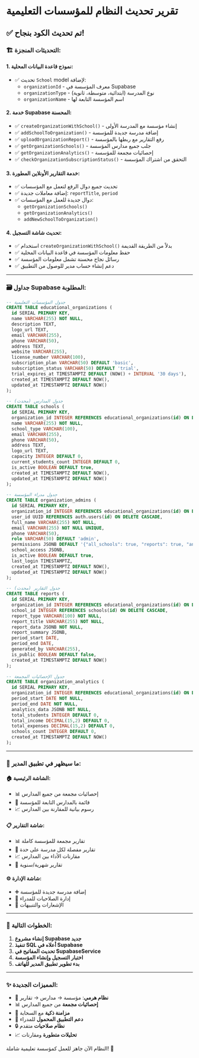 # تقرير تحديث النظام للمؤسسات التعليمية

## ✅ **تم تحديث الكود بنجاح!**

### 🏗️ **التحديثات المنجزة:**

#### 1. **نموذج قاعدة البيانات المحلية:**
- ✅ تحديث `School` model لإضافة:
  - `organizationId` - معرف المؤسسة في Supabase
  - `organizationType` - نوع المدرسة (ابتدائية، متوسطة، ثانوية)
  - `organizationName` - اسم المؤسسة التابعة لها

#### 2. **خدمة Supabase المحسنة:**
- ✅ `createOrganizationWithSchool()` - إنشاء مؤسسة مع المدرسة الأولى
- ✅ `addSchoolToOrganization()` - إضافة مدرسة جديدة للمؤسسة
- ✅ `uploadOrganizationReport()` - رفع التقارير مع ربطها بالمؤسسة
- ✅ `getOrganizationSchools()` - جلب جميع مدارس المؤسسة
- ✅ `getOrganizationAnalytics()` - إحصائيات مجمعة للمؤسسة
- ✅ `checkOrganizationSubscriptionStatus()` - التحقق من اشتراك المؤسسة

#### 3. **خدمة التقارير الأونلاين المطورة:**
- ✅ تحديث جميع دوال الرفع لتعمل مع المؤسسات
- ✅ إضافة معاملات جديدة: `reportTitle`, `period`
- ✅ دوال جديدة للعمل مع المؤسسات:
  - `getOrganizationSchools()` 
  - `getOrganizationAnalytics()`
  - `addNewSchoolToOrganization()`

#### 4. **تحديث شاشة التسجيل:**
- ✅ استخدام `createOrganizationWithSchool()` بدلاً من الطريقة القديمة
- ✅ حفظ معلومات المؤسسة في قاعدة البيانات المحلية
- ✅ رسائل نجاح محسنة تشمل معلومات المؤسسة
- ✅ دعم إنشاء حساب مدير للوصول من التطبيق

---

### 🗃️ **جداول Supabase المطلوبة:**

```sql
-- جدول المؤسسات التعليمية
CREATE TABLE educational_organizations (
  id SERIAL PRIMARY KEY,
  name VARCHAR(255) NOT NULL,
  description TEXT,
  logo_url TEXT,
  email VARCHAR(255),
  phone VARCHAR(50),
  address TEXT,
  website VARCHAR(255),
  license_number VARCHAR(100),
  subscription_plan VARCHAR(50) DEFAULT 'basic',
  subscription_status VARCHAR(50) DEFAULT 'trial',
  trial_expires_at TIMESTAMPTZ DEFAULT (NOW() + INTERVAL '30 days'),
  created_at TIMESTAMPTZ DEFAULT NOW(),
  updated_at TIMESTAMPTZ DEFAULT NOW()
);

-- جدول المدارس (محدث)
CREATE TABLE schools (
  id SERIAL PRIMARY KEY,
  organization_id INTEGER REFERENCES educational_organizations(id) ON DELETE CASCADE,
  name VARCHAR(255) NOT NULL,
  school_type VARCHAR(100),
  email VARCHAR(255),
  phone VARCHAR(50),
  address TEXT,
  logo_url TEXT,
  capacity INTEGER DEFAULT 0,
  current_students_count INTEGER DEFAULT 0,
  is_active BOOLEAN DEFAULT true,
  created_at TIMESTAMPTZ DEFAULT NOW(),
  updated_at TIMESTAMPTZ DEFAULT NOW()
);

-- جدول مدراء المؤسسة
CREATE TABLE organization_admins (
  id SERIAL PRIMARY KEY,
  organization_id INTEGER REFERENCES educational_organizations(id) ON DELETE CASCADE,
  user_id UUID REFERENCES auth.users(id) ON DELETE CASCADE,
  full_name VARCHAR(255) NOT NULL,
  email VARCHAR(255) NOT NULL UNIQUE,
  phone VARCHAR(50),
  role VARCHAR(50) DEFAULT 'admin',
  permissions JSONB DEFAULT '{"all_schools": true, "reports": true, "analytics": true}',
  school_access JSONB,
  is_active BOOLEAN DEFAULT true,
  last_login TIMESTAMPTZ,
  created_at TIMESTAMPTZ DEFAULT NOW(),
  updated_at TIMESTAMPTZ DEFAULT NOW()
);

-- جدول التقارير (محدث)
CREATE TABLE reports (
  id SERIAL PRIMARY KEY,
  organization_id INTEGER REFERENCES educational_organizations(id) ON DELETE CASCADE,
  school_id INTEGER REFERENCES schools(id) ON DELETE CASCADE,
  report_type VARCHAR(100) NOT NULL,
  report_title VARCHAR(255) NOT NULL,
  report_data JSONB NOT NULL,
  report_summary JSONB,
  period_start DATE,
  period_end DATE,
  generated_by VARCHAR(255),
  is_public BOOLEAN DEFAULT false,
  created_at TIMESTAMPTZ DEFAULT NOW()
);

-- جدول الإحصائيات المجمعة
CREATE TABLE organization_analytics (
  id SERIAL PRIMARY KEY,
  organization_id INTEGER REFERENCES educational_organizations(id) ON DELETE CASCADE,
  period_start DATE NOT NULL,
  period_end DATE NOT NULL,
  analytics_data JSONB NOT NULL,
  total_students INTEGER DEFAULT 0,
  total_income DECIMAL(15,2) DEFAULT 0,
  total_expenses DECIMAL(15,2) DEFAULT 0,
  schools_count INTEGER DEFAULT 0,
  created_at TIMESTAMPTZ DEFAULT NOW()
);
```

---

### 📱 **ما سيظهر في تطبيق المدير:**

#### 🏠 **الشاشة الرئيسية:**
- 📊 إحصائيات مجمعة من جميع المدارس
- 🏫 قائمة بالمدارس التابعة للمؤسسة
- 📈 رسوم بيانية للمقارنة بين المدارس

#### 📋 **شاشة التقارير:**
- 📊 تقارير مجمعة للمؤسسة كاملة
- 🏫 تقارير مفصلة لكل مدرسة على حدة
- 📈 مقارنات الأداء بين المدارس
- 📅 تقارير شهرية/سنوية

#### ⚙️ **شاشة الإدارة:**
- ➕ إضافة مدرسة جديدة للمؤسسة
- 👥 إدارة الصلاحيات للمدراء
- 🔔 الإشعارات والتنبيهات

---

### 🚀 **الخطوات التالية:**

1. **إنشاء مشروع Supabase جديد**
2. **تنفيذ SQL أعلاه في Supabase**
3. **تحديث المفاتيح في SupabaseService**
4. **اختبار التسجيل وإنشاء المؤسسة**
5. **بدء تطوير تطبيق المدير للهاتف**

---

### ✨ **المميزات الجديدة:**

- 🏢 **نظام هرمي**: مؤسسة → مدارس → تقارير
- 📊 **إحصائيات مجمعة** من جميع المدارس
- 🔄 **مزامنة ذكية** مع السحابة
- 📱 **دعم التطبيق المحمول** للمدراء
- 🔒 **نظام صلاحيات** متقدم
- 📈 **تحليلات متطورة** ومقارنات

النظام الآن جاهز للعمل كمؤسسة تعليمية شاملة! 🎯
